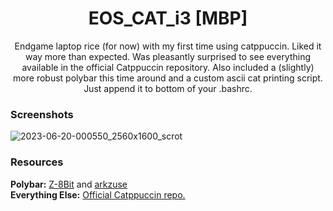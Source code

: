 <p align="center">
	<h1 align="center">EOS_CAT_i3 [MBP]</h1>
</p>
<p align = "center">Endgame laptop rice (for now) with my first time using catppuccin. Liked it way more than expected. Was pleasantly surprised to see everything available in the official Catppuccin repository. Also included a (slightly) more robust polybar this time around and a custom ascii cat printing script. Just append it to bottom of your .bashrc.</p>

### Screenshots
![2023-06-20-000550_2560x1600_scrot](https://github.com/MujtabaAsim/dots/assets/62666332/1abb5175-7c95-4b9b-8f5c-5386423c3f81)


### Resources
<b>Polybar:</b> [Z-8Bit](https://github.com/Z-8Bit/Polybar-Collection/tree/main) and [arkzuse](https://github.com/arkzuse/polybar-theme) <br>
<b>Everything Else:</b> [Official Catppuccin repo.](https://github.com/catppuccin/catppuccin)
